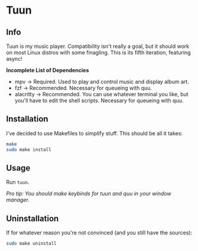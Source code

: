 # Tuun

## Info
Tuun is my music player. Compatibility isn't really a goal, but it should work
on most Linux distros with some finagling. This is its fifth iteration,
featuring async!

**Incomplete List of Dependencies**
- mpv -> Required. Used to play and control music and display album art.
- fzf -> Recommended. Necessary for queueing with quu.
- alacritty -> Recommended. You can use whatever terminal you like, but you'll
have to edit the shell scripts. Necessary for queueing with quu.

## Installation
I've decided to use Makefiles to simplify stuff. This should be all it takes:
```bash
make
sudo make install
```

## Usage
Run `tuun`.

*Pro tip: You should make keybinds for tuun and quu in your window manager.*

## Uninstallation
If for whatever reason you're not convinced (and you still have the sources):
```bash
sudo make uninstall
```
